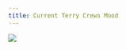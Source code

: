 ```yaml
---
title: Current Terry Crews Mood
---
```


<p><img src="https://static2.fjcdn.com/comments/Tikledpikle+rolled+a+random+image+posted+in+comment+57+at+_7fb6aa75130bdea2b1007a56172bc192.png" /></p>
